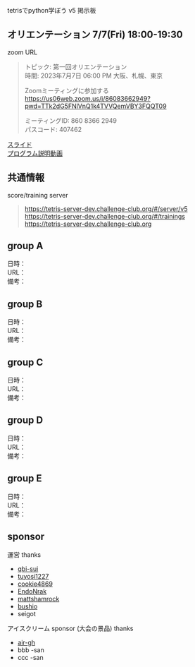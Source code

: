 tetrisでpython学ぼう v5 掲示板  

## オリエンテーション 7/7(Fri) 18:00-19:30
zoom URL  

> トピック: 第一回オリエンテーション  
> 時間: 2023年7月7日 06:00 PM 大阪、札幌、東京  
>   
> Zoomミーティングに参加する  
> https://us06web.zoom.us/j/86083662949?pwd=TTk2dG5FNlVnQ1k4TVVQemVBY3FQQT09  
>   
> ミーティングID: 860 8366 2949  
> パスコード: 407462

[スライド](https://docs.google.com/presentation/d/1kJf8yDFjZJdHfP_hvvFPzOXrGCYbLQZVshvoF8n78Ok/edit#slide=id.g1e73dc37698_0_77)  
[プログラム説明動画](https://www.youtube.com/watch?v=EDR4UEcUxG4)  

## 共通情報  

score/training server  

> https://tetris-server-dev.challenge-club.org/#/server/v5  
> https://tetris-server-dev.challenge-club.org/#/trainings  
> https://tetris-server-dev.challenge-club.org  

## group A 

日時：  
URL：  
備考：  

## group B

日時：  
URL：  
備考：  

## group C

日時：  
URL：  
備考：  

## group D

日時：  
URL：  
備考：  

## group E

日時：  
URL：  
備考：  

## sponsor

運営 thanks  

- [qbi-sui](https://github.com/qbi-sui)
- [tuyosi1227](https://github.com/tuyosi1227)
- [cookie4869](https://github.com/cookie4869)
- [EndoNrak](https://github.com/EndoNrak)
- [mattshamrock](https://github.com/mattshamrock)
- [bushio](https://github.com/bushio)
- seigot

アイスクリーム sponsor (大会の景品) thanks  

- [air-gh](https://github.com/air-gh)
- bbb -san
- ccc -san

